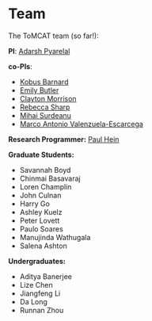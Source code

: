 Team
====

The ToMCAT team (so far!):

**PI**: [Adarsh Pyarelal](http://adarsh.cc)

**co-PIs**:

- [Kobus Barnard](http://kobus.ca)
- [Emily Butler](https://cals.arizona.edu/fcs/faculty/emily_butler)
- [Clayton Morrison](http://w3.sista.arizona.edu/~clayton/)
- [Rebecca Sharp](https://scholar.google.com/citations?user=IZlAzi0AAAAJ&hl=en&oi=ao)
- [Mihai Surdeanu](http://surdeanu.info/mihai/)
- [Marco Antonio Valenzuela-Escarcega](https://scholar.google.com/citations?user=uU2UhGIAAAAJ&hl=en)

**Research Programmer:** [Paul Hein](https://pauldhein.github.io)

**Graduate Students:**
- Savannah Boyd
- Chinmai Basavaraj
- Loren Champlin
- John Culnan
- Harry Go
- Ashley Kuelz
- Peter Lovett
- Paulo Soares
- Manujinda Wathugala
- Salena Ashton

**Undergraduates:**
- Aditya Banerjee
- Lize Chen
- Jiangfeng Li
- Da Long
- Runnan Zhou

